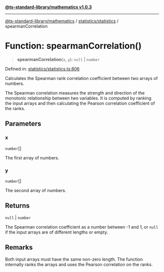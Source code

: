 [**@ts-standard-library/mathematics v1.0.3**](../../../README.md)

***

[@ts-standard-library/mathematics](../../../README.md) / [statistics/statistics](../README.md) / spearmanCorrelation

# Function: spearmanCorrelation()

> **spearmanCorrelation**(`x`, `y`): `null` \| `number`

Defined in: [statistics/statistics.ts:806](https://github.com/gabaudette/ts-stdlib/blob/be448e6a9d9c20c6c2f27f6550ce4e65fc8c9b89/packages/mathematics/src/statistics/statistics.ts#L806)

Calculates the Spearman rank correlation coefficient between two arrays of numbers.

The Spearman correlation measures the strength and direction of the monotonic relationship
between two variables. It is computed by ranking the input arrays and then calculating
the Pearson correlation coefficient of the ranks.

## Parameters

### x

`number`[]

The first array of numbers.

### y

`number`[]

The second array of numbers.

## Returns

`null` \| `number`

The Spearman correlation coefficient as a number between -1 and 1,
         or `null` if the input arrays are of different lengths or empty.

## Remarks

Both input arrays must have the same non-zero length. The function internally ranks the arrays
and uses the Pearson correlation on the ranks.
